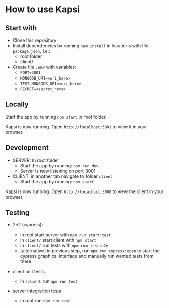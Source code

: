# How to use Kapsi


## Start with

- Clone this repository
- Install dependencies by running ```npm install``` in locations with file ```package.json```, i.e.:
  - root folder
  - client/
- Create file ```.env``` with variables:
  - ```PORT=3001```
  - ```MONGODB_URI=<uri_here>```
  - ```TEST_MONGODB_URI=<uri_here>```
  - ```SECRET=<secret_here>```

## Locally

Start the app by running ```npm start``` in root folder.

Kapsi is now running. Open ```http://localhost:3001``` to view it in your browser.


## Development

- SERVER: In root folder
    - Start the app by running:
    ```npm run dev```
    - Server is now listening on port 3001
- CLIENT: in another tab navigate to folder ```client```
    - Start the app by running:
    ```npm start```

Kapsi is now running. 
Open ```http://localhost:3000``` to view the client in your browser. 


## Testing

- 2e2 (cypress):
  - in root start server with ```npm run start:test```
  - in ```client/``` start client with ```npm start```
  - in ```client/``` run tests with ```npm run test:e2e```
  - [alternative] in previous step, run ```npm run cypress:open``` to start the cypress graphical interface and  manually run wanted tests from there

- client unit tests
  - in ```/client``` run ```npm run test```

- server integration tests
  - in root run ```npm run test```
